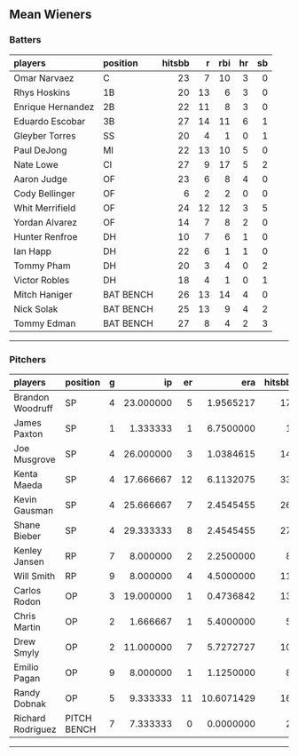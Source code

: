 ## Mean Wieners

### Batters

 
|players           |position  | hitsbb|  r| rbi| hr| sb| 
|:-----------------|:---------|------:|--:|---:|--:|--:| 
|Omar Narvaez      |C         |     23|  7|  10|  3|  0| 
|Rhys Hoskins      |1B        |     20| 13|   6|  3|  0| 
|Enrique Hernandez |2B        |     22| 11|   8|  3|  0| 
|Eduardo Escobar   |3B        |     27| 14|  11|  6|  1| 
|Gleyber Torres    |SS        |     20|  4|   1|  0|  1| 
|Paul DeJong       |MI        |     22| 13|  10|  5|  0| 
|Nate Lowe         |CI        |     27|  9|  17|  5|  2| 
|Aaron Judge       |OF        |     23|  6|   8|  4|  0| 
|Cody Bellinger    |OF        |      6|  2|   2|  0|  0| 
|Whit Merrifield   |OF        |     24| 12|  12|  3|  5| 
|Yordan Alvarez    |OF        |     14|  7|   8|  2|  0| 
|Hunter Renfroe    |DH        |     10|  7|   6|  1|  0| 
|Ian Happ          |DH        |     22|  6|   1|  1|  0| 
|Tommy Pham        |DH        |     20|  3|   4|  0|  2| 
|Victor Robles     |DH        |     18|  4|   1|  0|  1| 
|Mitch Haniger     |BAT BENCH |     26| 13|  14|  4|  0| 
|Nick Solak        |BAT BENCH |     25| 13|   9|  4|  2| 
|Tommy Edman       |BAT BENCH |     27|  8|   4|  2|  3| 


* * *

### Pitchers

 
|players           |position    |  g|        ip| er|        era| hitsbb|      whip| so|  w| sv| 
|:-----------------|:-----------|--:|---------:|--:|----------:|------:|---------:|--:|--:|--:| 
|Brandon Woodruff  |SP          |  4| 23.000000|  5|  1.9565217|     17| 0.7391304| 26|  1|  0| 
|James Paxton      |SP          |  1|  1.333333|  1|  6.7500000|      1| 0.7500000|  2|  0|  0| 
|Joe Musgrove      |SP          |  4| 26.000000|  3|  1.0384615|     14| 0.5384615| 37|  2|  0| 
|Kenta Maeda       |SP          |  4| 17.666667| 12|  6.1132075|     33| 1.8679245| 17|  1|  0| 
|Kevin Gausman     |SP          |  4| 25.666667|  7|  2.4545455|     26| 1.0129870| 23|  1|  0| 
|Shane Bieber      |SP          |  4| 29.333333|  8|  2.4545455|     27| 0.9204545| 48|  2|  0| 
|Kenley Jansen     |RP          |  7|  8.000000|  2|  2.2500000|      8| 1.0000000| 10|  0|  4| 
|Will Smith        |RP          |  9|  8.000000|  4|  4.5000000|     11| 1.3750000| 13|  0|  3| 
|Carlos Rodon      |OP          |  3| 19.000000|  1|  0.4736842|     13| 0.6842105| 24|  3|  0| 
|Chris Martin      |OP          |  2|  1.666667|  1|  5.4000000|      5| 3.0000000|  1|  0|  0| 
|Drew Smyly        |OP          |  2| 11.000000|  7|  5.7272727|     10| 0.9090909| 11|  0|  0| 
|Emilio Pagan      |OP          |  9|  8.000000|  1|  1.1250000|      8| 1.0000000| 10|  2|  0| 
|Randy Dobnak      |OP          |  5|  9.333333| 11| 10.6071429|     16| 1.7142857|  5|  0|  1| 
|Richard Rodriguez |PITCH BENCH |  7|  7.333333|  0|  0.0000000|      2| 0.2727273|  7|  1|  2| 


* * *



